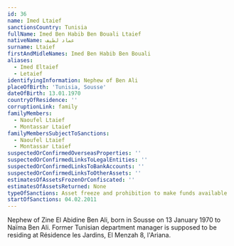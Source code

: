 ```yaml
---
id: 36
name: Imed Ltaief
sanctionsCountry: Tunisia
fullName: Imed Ben Habib Ben Bouali Ltaief
nativeName: عماد لطيف
surname: Ltaief
firstAndMidleNames: Imed Ben Habib Ben Bouali
aliases:
  - Imed Eltaief
  - Letaief
identifyingInformation: Nephew of Ben Ali
placeOfBirth: 'Tunisia, Sousse'
dateOfBirth: 13.01.1970
countryOfResidence: ''
corruptionLink: family
familyMembers:
  - Naoufel Ltaief
  - Montassar Ltaief
familyMembersSubjectToSanctions:
  - Naoufel Ltaief
  - Montassar Ltaief
suspectedOrConfirmedOverseasProperties: ''
suspectedOrConfirmedLinksToLegalEntities: ''
suspectedOrConfirmedLinksToBankAccounts: ''
suspectedOrConfirmedLinksToOtherAssets: ''
estimatesOfAssetsFrozenOrConfiscated: ''
estimatesOfAssetsReturned: None
typeOfSanctions: Asset freeze and prohibition to make funds available
startOfSanctions: 04.02.2011
---
```

Nephew of Zine El Abidine Ben Ali, born in Sousse on 13 January 1970 to Naïma 
Ben Ali. Former Tunisian department manager is supposed to be residing at 
Résidence les Jardins, El Menzah 8, l'Ariana.
